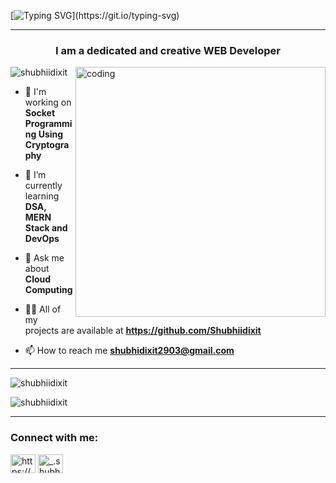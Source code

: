 [![Typing SVG](https://readme-typing-svg.herokuapp.com?size=30&color=FF6666&lines=Hello,+I'm+Shubhi+Dixit!)](https://git.io/typing-svg)

----

<h3 align="center">I am a dedicated and creative WEB Developer</h3>
<img align="right" alt="coding" width="400" 
src="https://camo.githubusercontent.com/374987f773148e46b1851b9e3bc4bf71b182562dd002620ef3e4263cb3997130/68747470733a2f2f6d69726f2e6d656469756d2e636f6d2f6d61782f3837352f312a7164415731546a434e353768316c6275757a766368672e676966">
<p align="left"> <img src="https://komarev.com/ghpvc/?username=shubhiidixit&label=Profile%20views&color=0e75b6&style=flat" alt="shubhiidixit" /> </p>


- 🔭 I'm working on **Socket Programming Using Cryptography**

- 🌱 I’m currently learning **DSA, MERN Stack and DevOps**

- 💬 Ask me about **Cloud Computing**

- 👨‍💻 All of my projects are available at **https://github.com/Shubhiidixit**

- 📫 How to reach me **shubhidixit2903@gmail.com**

----


<p>&nbsp;<img align="left" src="https://github-readme-stats.vercel.app/api?username=shubhiidixit&show_icons=true&locale=en" alt="shubhiidixit" /></p>
<p><img align="center" src="https://github-readme-streak-stats.herokuapp.com/?user=shubhiidixit&" alt="shubhiidixit" /></p>

-----
<h3 align="left">Connect with me:</h3>
<p align="left">
<a href="https://www.linkedin.com/in/shubhi-dixit-80ab4125b/" target="blank"><img align="center" src="https://raw.githubusercontent.com/rahuldkjain/github-profile-readme-generator/master/src/images/icons/Social/linked-in-alt.svg" alt="https://www.linkedin.com/in/shubhi-dixit-80ab4125b/" height="30" width="40" /></a>
<a href="https://instagram.com/_.shubhiidixit" target="blank"><img align="center" src="https://raw.githubusercontent.com/rahuldkjain/github-profile-readme-generator/master/src/images/icons/Social/instagram.svg" alt="_.shubhiidixit" height="30" width="40" /></a>
</p>

